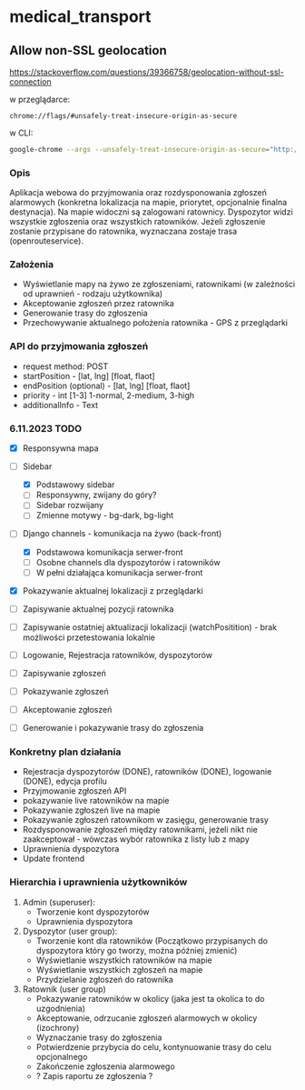 # medical_transport

## Allow non-SSL geolocation
https://stackoverflow.com/questions/39366758/geolocation-without-ssl-connection

w przeglądarce:
```
chrome://flags/#unsafely-treat-insecure-origin-as-secure
```
w CLI:
```bash
google-chrome --args --unsafely-treat-insecure-origin-as-secure="http://whatever.test"
```

### Opis
Aplikacja webowa do przyjmowania oraz rozdysponowania zgłoszeń alarmowych (konkretna lokalizacja na mapie, priorytet, opcjonalnie finalna destynacja). Na mapie widoczni są zalogowani ratownicy. Dyspozytor widzi wszystkie zgłoszenia oraz wszystkich ratowników. Jeżeli zgłoszenie zostanie przypisane do ratownika, wyznaczana zostaje trasa (openrouteservice).

### Założenia
- Wyświetlanie mapy na żywo ze zgłoszeniami, ratownikami (w zależności od uprawnień - rodzaju użytkownika)
- Akceptowanie zgłoszeń przez ratownika
- Generowanie trasy do zgłoszenia
- Przechowywanie aktualnego położenia ratownika - GPS z przeglądarki

### API do przyjmowania zgłoszeń
- request method: POST
- startPosition - [lat, lng] [float, flaot]
- endPosition (optional) - [lat, lng] [float, flaot]
- priority - int [1-3] 1-normal, 2-medium, 3-high
- additionalInfo - Text


### 6.11.2023 TODO
- [x] Responsywna mapa 
- [ ] Sidebar
  - [x] Podstawowy sidebar
  - [ ] Responsywny, zwijany do góry?
  - [ ] Sidebar rozwijany
  - [ ] Zmienne motywy - bg-dark, bg-light
- [ ] Django channels - komunikacja na żywo (back-front)
  - [x] Podstawowa komunikacja serwer-front
  - [ ] Osobne channels dla dyspozytorów i ratowników
  - [ ] W pełni działająca komunikacja serwer-front
- [x] Pokazywanie aktualnej lokalizacji z przeglądarki
- [ ] Zapisywanie aktualnej pozycji ratownika
- [ ] Zapisywanie ostatniej aktualizacji lokalizacji (watchPositition) - brak możliwości przetestowania lokalnie
- [ ] Logowanie, Rejestracja ratowników, dyspozytorów
- [ ] Zapisywanie zgłoszeń
- [ ] Pokazywanie zgłoszeń
- [ ] Akceptowanie zgłoszeń
- [ ] Generowanie i pokazywanie trasy do zgłoszenia


### Konkretny plan działania
 - Rejestracja dyspozytorów (DONE), ratowników (DONE), logowanie (DONE), edycja profilu
 - Przyjmowanie zgłoszeń API
 - pokazywanie live ratowników na mapie
 - Pokazywanie zgłoszeń live na mapie
 - Pokazywanie zgłoszeń ratownikom w zasięgu, generowanie trasy
 - Rozdysponowanie zgłoszeń między ratownikami, jeżeli nikt nie zaakceptował - wówczas wybór ratownika z listy lub z mapy
 - Uprawnienia dyspozytora
 - Update frontend


### Hierarchia i uprawnienia użytkowników
1. Admin (superuser):
   - Tworzenie kont dyspozytorów
   - Uprawnienia dyspozytora
2. Dyspozytor (user group):
   - Tworzenie kont dla ratowników (Początkowo przypisanych do dyspozytora który go tworzy, można później zmienić)
   - Wyświetlanie wszystkich ratowników na mapie
   - Wyświetlanie wszystkich zgłoszeń na mapie
   - Przydzielanie zgłoszeń do ratownika
3. Ratownik (user group)
   - Pokazywanie ratowników w okolicy (jaka jest ta okolica to do uzgodnienia)
   - Akceptowanie, odrzucanie zgłoszeń alarmowych w okolicy (izochrony)
   - Wyznaczanie trasy do zgłoszenia
   - Potwierdzenie przybycia do celu, kontynuowanie trasy do celu opcjonalnego
   - Zakończenie zgłoszenia alarmowego
   - ? Zapis raportu ze zgłoszenia ?


